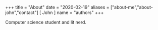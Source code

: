 +++
title = "About"
date = "2020-02-19"
aliases = ["about-me","about-john","contact"]
[ John ]
  name = "authors"
+++

Computer science student and lit nerd.
